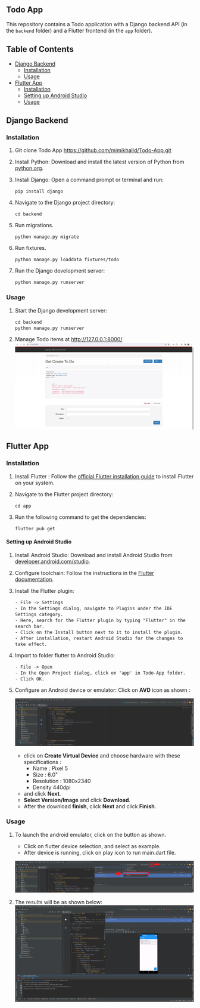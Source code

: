 ## Todo App

This repository contains a Todo application with a Django backend API (in the `backend` folder) and a Flutter frontend (in the `app` folder). 

##  Table of Contents

- [Django Backend](#django-backend)
  - [Installation](#installation)
  - [Usage](#usage)
- [Flutter App](#flutter-app)
  - [Installation](#installation-1)
  - [Setting up Android Studio](#setting-up-android-studio)
  - [Usage](#usage-1)
  

## Django Backend

### Installation

1. Git clone Todo App https://github.com/mimikhalid/Todo-App.git

2. Install Python: Download and install the latest version of Python from [python.org](https://www.python.org/downloads/).

3. Install Django: Open a command prompt or terminal and run:

   ```
   pip install django
   ```

4. Navigate to the Django project directory:

   ```
   cd backend
   ```

5. Run migrations.

   ```
   python manage.py migrate
   ```

6. Run fixtures.

   ```
   python manage.py loaddata fixtures/todo
   ```

7. Run the Django development server:

   ```
   python manage.py runserver
   ```

### Usage

1. Start the Django development server:

   ```
   cd backend
   python manage.py runserver
   ```

   

2. Manage Todo items at http://127.0.0.1:8000/
![](./src/img/Screenshot_4.png)
   
   

## Flutter App

### Installation

1. Install Flutter : Follow the [official Flutter installation guide](https://docs.flutter.dev/get-started/install/windows/mobile?tab=download#install-the-flutter-sdk) to install Flutter on your system.

2. Navigate to the Flutter project directory:

   ```
   cd app
   ```

3. Run the following command to get the dependencies:

   ```
   flutter pub get
   ```

#### Setting up Android Studio

1. Install Android Studio: Download and install Android Studio from [developer.android.com/studio](https://developer.android.com/studio). 

2. Configure toolchain: Follow the instructions in the [Flutter documentation](https://flutter.dev/docs/get-started/install/windows#android-setup). 

3. Install the Flutter plugin:

   ```
   - File -> Settings
   - In the Settings dialog, navigate to Plugins under the IDE Settings category.
   - Here, search for the Flutter plugin by typing "Flutter" in the search bar.
   - Click on the Install button next to it to install the plugin.
   - After installation, restart Android Studio for the changes to take effect.
   ```

   

4. Import to folder flutter to Android Studio:

   ```
   - File -> Open
   - In the Open Project dialog, click on 'app' in Todo-App folder.
   - Click OK.
   ```

   

5. Configure an Android device or emulator: Click on **AVD** icon as shown : 

   ![](./src/img/Screenshot_1.png)

   - click on **Create Virtual Device** and choose hardware with these specifications : 
     - Name : Pixel 5
     - Size : 6.0"
     - Resolution : 1080x2340
     - Density 440dpi
   - and click **Next**.
   - **Select Version/Image** and click **Download**.
   - After the download **finish**, click **Next** and click **Finish**.

### Usage

1. To launch the android emulator, click on the button as shown.

   - Click on flutter device selection, and select as example.
   - After device is running, click on play icon to run main.dart file.

   ![](./src/img/Screenshot_2.png)

2. The results will be as shown below:
   ![](./src/img/Screenshot_3.png)
